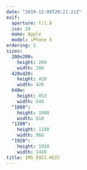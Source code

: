 ```yaml
---
date: "2019-12-09T20:21:21Z"
exif:
  aperture: f/1.8
  iso: 20
  make: Apple
  model: iPhone X
ordering: 5
sizes:
  200x200:
    height: 200
    width: 200
  420x420:
    height: 420
    width: 420
  640w:
    height: 853
    width: 640
  "1080":
    height: 1080
    width: 810
  "1280":
    height: 1280
    width: 960
  "1920":
    height: 1920
    width: 1440
title: IMG_8921.HEIC
---
```

